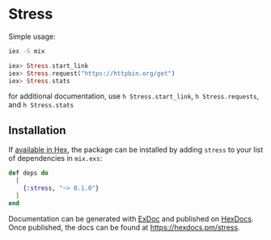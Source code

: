 # Stress

Simple usage:

```bash
iex -S mix
```

```elixir
iex> Stress.start_link
iex> Stress.request("https://httpbin.org/get")
iex> Stress.stats
```

for additional documentation, use `h Stress.start_link`, `h Stress.requests`, and `h Stress.stats`

## Installation

If [available in Hex](https://hex.pm/docs/publish), the package can be installed
by adding `stress` to your list of dependencies in `mix.exs`:

```elixir
def deps do
  [
    {:stress, "~> 0.1.0"}
  ]
end
```

Documentation can be generated with [ExDoc](https://github.com/elixir-lang/ex_doc)
and published on [HexDocs](https://hexdocs.pm). Once published, the docs can
be found at <https://hexdocs.pm/stress>.
